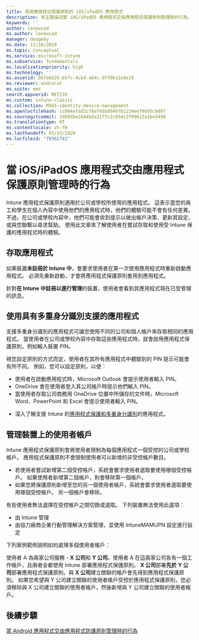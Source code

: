 ```yaml
---
title: 使用應用程式保護原則的 iOS/iPadOS 應用程式
description: 本主題描述當 iOS/iPadOS 應用程式交由應用程式保護原則管理時的行為。
keywords: ''
author: lenewsad
ms.author: lanewsad
manager: dougeby
ms.date: 11/18/2019
ms.topic: conceptual
ms.service: microsoft-intune
ms.subservice: fundamentals
ms.localizationpriority: high
ms.technology: ''
ms.assetid: b57e6525-b57c-4cb4-a84c-9f70ba1e8e19
ms.reviewer: andcerat
ms.suite: ems
search.appverid: MET150
ms.custom: intune-classic
ms.collection: M365-identity-device-management
ms.openlocfilehash: cc804efad2cf8ef45bd046fb1234eef9895cbd97
ms.sourcegitcommit: 3d895be2844bda2177c2c85dc2f09612a1be5490
ms.translationtype: HT
ms.contentlocale: zh-TW
ms.lasthandoff: 03/13/2020
ms.locfileid: "79362741"
---
```

# <a name="what-to-expect-when-your-iosipados-app-is-managed-by-app-protection-policies"></a>當 iOS/iPadOS 應用程式交由應用程式保護原則管理時的行為

Intune 應用程式保護原則適用於公司或學校所使用的應用程式。 這表示當您的員工和學生在個人內容中使用他們的應用程式時，他們的體驗可能不會有任何差異。 不過，在公司或學校內容中，他們可能會收到提示以做出帳戶決策、更新其設定，或與您聯繫以尋求幫助。 使用此文章來了解使用者在嘗試存取和使用受 Intune 保護的應用程式時的體驗。  

## <a name="access-apps"></a>存取應用程式

如果裝置**未註冊於 Intune 中**，會要求使用者在第一次使用應用程式時重新啟動應用程式。 必須先重新啟動，才會將應用程式保護原則套用到應用程式。

<!--- The following screenshot from the Skype app illustrates this restart request: --->

<!---  ![Screenshot of the iOS/iPadOS device showing PIN prompt](./media/end-user-mam-apps-ios/iOS_AppPINPrompt.png) --->

針對**在 Intune 中註冊以進行管理**的裝置，使用者會看到其應用程式現在已受管理的訊息。

## <a name="use-apps-with-multi-identity-support"></a>使用具有多重身分識別支援的應用程式

支援多重身分識別的應用程式可讓您使用不同的公司和個人帳戶來存取相同的應用程式。 當使用者在公司或學校內容中存取這些應用程式時，就會啟用應用程式保護原則，例如輸入裝置 PIN。   

視您設定原則的方式而定，使用者在其所有應用程式中體驗到的 PIN 提示可能會有所不同。  例如，您可以設定原則，以便：       
* 使用者在啟動應用程式時，Microsoft Outlook 會提示使用者輸入 PIN。 
* OneDrive 會在使用者登入其公司帳戶時提示他們輸入 PIN。  
* 當使用者存取公司商務用 OneDrive 位置中所儲存的文件時，Microsoft Word、PowerPoint 和 Excel 會提示使用者輸入 PIN。  

- 深入了解支援 Intune 的[應用程式保護和多重身分識別](https://www.microsoft.com/cloud-platform/microsoft-intune-apps)的應用程式。  

## <a name="manage-user-accounts-on-the-device"></a>管理裝置上的使用者帳戶  

Intune 應用程式保護原則會將使用者限制為每個應用程式一個受控的公司或學校帳戶。 應用程式保護原則不會限制使用者可以新增的非受控帳戶數目。   

- 若使用者嘗試新增第二個受控帳戶，系統會要求使用者選取要使用哪個受控帳戶。 如果使用者新增第二個帳戶，則會移除第一個帳戶。
- 如果您將保護原則新增至您的另一個使用者帳戶，系統會要求使用者選取要使用哪個受控帳戶。 另一個帳戶會移除。 

有些使用者無法選擇在受控帳戶之間切換或選取。 下列裝置無法使用此選項：
* 由 Intune 管理  
* 由協力廠商企業行動管理解決方案管理，並使用 IntuneMAMUPN 設定進行設定 

下列案例範例說明如何處理多個使用者帳戶：  

使用者 A 為兩家公司服務 - **X 公司**和 **Y 公司**。使用者 A 在這兩家公司各有一個工作帳戶，且兩者全都使用 Intune 部署應用程式保護原則。 **X 公司**部署**先於** **Y 公司**部署應用程式保護原則。與 **X 公司**建立關聯的帳戶會先得到應用程式保護原則。 如果您希望與 Y 公司建立關聯的使用者帳戶受控於應用程式保護原則，您必須移除與 X 公司建立關聯的使用者帳戶，然後新增與 Y 公司建立關聯的使用者帳戶。  

## <a name="next-steps"></a>後續步驟

[當 Android 應用程式交由應用程式防護原則管理時的行為](end-user-mam-apps-android.md)
